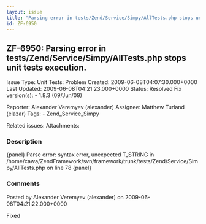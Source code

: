 ```yaml
---
layout: issue
title: "Parsing error in tests/Zend/Service/Simpy/AllTests.php stops unit tests execution."
id: ZF-6950
---
```


ZF-6950: Parsing error in tests/Zend/Service/Simpy/AllTests.php stops unit tests execution.
-------------------------------------------------------------------------------------------

 Issue Type: Unit Tests: Problem Created: 2009-06-08T04:07:30.000+0000 Last Updated: 2009-06-08T04:21:23.000+0000 Status: Resolved Fix version(s): - 1.8.3 (09/Jun/09)
 
 Reporter:  Alexander Veremyev (alexander)  Assignee:  Matthew Turland (elazar)  Tags: - Zend\_Service\_Simpy
 
 Related issues: 
 Attachments: 
### Description

{panel} Parse error: syntax error, unexpected T\_STRING in /home/cawa/ZendFramework/svn/framework/trunk/tests/Zend/Service/Simpy/AllTests.php on line 78 {panel}

 

 

### Comments

Posted by Alexander Veremyev (alexander) on 2009-06-08T04:21:22.000+0000

Fixed

 

 
